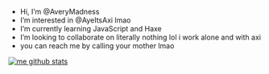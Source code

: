 - Hi, I’m @AveryMadness
- I’m interested in @AyeItsAxi lmao
- I’m currently learning JavaScript and Haxe
- I’m looking to collaborate on literally nothing lol i work alone and with axi
- you can reach me by calling your mother lmao

[![me github stats](https://github-readme-stats.vercel.app/api?username=AveryMadness&show_icons=true&theme=dracula
)](https://github.com/anuraghazra/github-readme-stats)

  


